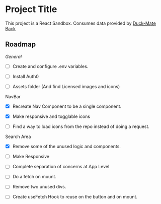 # Project Title

This project is a React Sandbox. Consumes data provided by [Duck-Mate Back](https://github.com/Tirsog/duckmate-back)


## Roadmap

*General*

- [ ]  Create and configure .env variables.
- [ ]  Install Auth0
- [ ]  Assets folder (And find Licensed images and icons)


NavBar

- [x]  Recreate Nav Component to be a single component.
- [x]  Make responsive and togglable icons
- [ ]  Find a way to load icons from the repo instead of doing a request.



Search Area

- [x]  Remove some of the unused logic and components.
- [ ]  Make Responsive
- [ ]  Complete separation of concerns at App Level
- [ ]  Do a fetch on mount.
- [ ]  Remove two unused divs.
- [ ]  Create useFetch Hook to reuse on the button and on mount.


